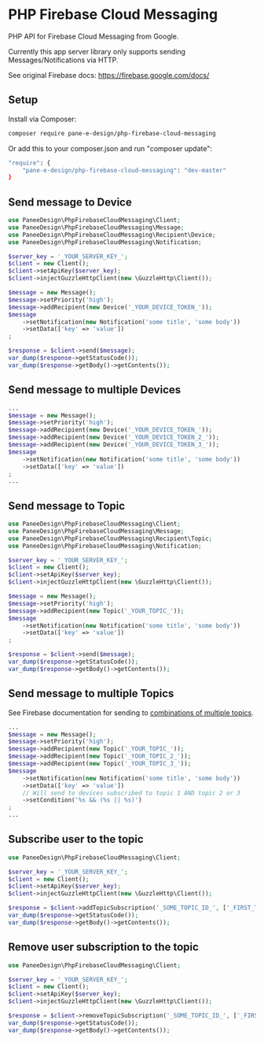 # PHP Firebase Cloud Messaging

PHP API for Firebase Cloud Messaging from Google.

Currently this app server library only supports sending Messages/Notifications via HTTP.

See original Firebase docs: https://firebase.google.com/docs/

Setup
-----

Install via Composer:

```bash
composer require pane-e-design/php-firebase-cloud-messaging
```

Or add this to your composer.json and run "composer update":

```bash
"require": {
    "pane-e-design/php-firebase-cloud-messaging": "dev-master"
}
```

Send message to Device
----------------------

```php
use PaneeDesign\PhpFirebaseCloudMessaging\Client;
use PaneeDesign\PhpFirebaseCloudMessaging\Message;
use PaneeDesign\PhpFirebaseCloudMessaging\Recipient\Device;
use PaneeDesign\PhpFirebaseCloudMessaging\Notification;

$server_key = '_YOUR_SERVER_KEY_';
$client = new Client();
$client->setApiKey($server_key);
$client->injectGuzzleHttpClient(new \GuzzleHttp\Client());

$message = new Message();
$message->setPriority('high');
$message->addRecipient(new Device('_YOUR_DEVICE_TOKEN_'));
$message
    ->setNotification(new Notification('some title', 'some body'))
    ->setData(['key' => 'value'])
;

$response = $client->send($message);
var_dump($response->getStatusCode());
var_dump($response->getBody()->getContents());
```

Send message to multiple Devices
--------------------------------

```php
...
$message = new Message();
$message->setPriority('high');
$message->addRecipient(new Device('_YOUR_DEVICE_TOKEN_'));
$message->addRecipient(new Device('_YOUR_DEVICE_TOKEN_2_'));
$message->addRecipient(new Device('_YOUR_DEVICE_TOKEN_3_'));
$message
    ->setNotification(new Notification('some title', 'some body'))
    ->setData(['key' => 'value'])
;
...
```

Send message to Topic
---------------------

```php
use PaneeDesign\PhpFirebaseCloudMessaging\Client;
use PaneeDesign\PhpFirebaseCloudMessaging\Message;
use PaneeDesign\PhpFirebaseCloudMessaging\Recipient\Topic;
use PaneeDesign\PhpFirebaseCloudMessaging\Notification;

$server_key = '_YOUR_SERVER_KEY_';
$client = new Client();
$client->setApiKey($server_key);
$client->injectGuzzleHttpClient(new \GuzzleHttp\Client());

$message = new Message();
$message->setPriority('high');
$message->addRecipient(new Topic('_YOUR_TOPIC_'));
$message
    ->setNotification(new Notification('some title', 'some body'))
    ->setData(['key' => 'value'])
;

$response = $client->send($message);
var_dump($response->getStatusCode());
var_dump($response->getBody()->getContents());
```

Send message to multiple Topics
-------------------------------

See Firebase documentation for sending to [combinations of multiple topics](https://firebase.google.com/docs/cloud-messaging/topic-messaging#sending_topic_messages_from_the_server).

```php
...
$message = new Message();
$message->setPriority('high');
$message->addRecipient(new Topic('_YOUR_TOPIC_'));
$message->addRecipient(new Topic('_YOUR_TOPIC_2_'));
$message->addRecipient(new Topic('_YOUR_TOPIC_3_'));
$message
    ->setNotification(new Notification('some title', 'some body'))
    ->setData(['key' => 'value'])
    // Will send to devices subscribed to topic 1 AND topic 2 or 3
    ->setCondition('%s && (%s || %s)')
;
...
```

Subscribe user to the topic
---------------------------

```php
use PaneeDesign\PhpFirebaseCloudMessaging\Client;

$server_key = '_YOUR_SERVER_KEY_';
$client = new Client();
$client->setApiKey($server_key);
$client->injectGuzzleHttpClient(new \GuzzleHttp\Client());

$response = $client->addTopicSubscription('_SOME_TOPIC_ID_', ['_FIRST_TOKEN_', '_SECOND_TOKEN_']);
var_dump($response->getStatusCode());
var_dump($response->getBody()->getContents());
```

Remove user subscription to the topic
-------------------------------------

```php
use PaneeDesign\PhpFirebaseCloudMessaging\Client;

$server_key = '_YOUR_SERVER_KEY_';
$client = new Client();
$client->setApiKey($server_key);
$client->injectGuzzleHttpClient(new \GuzzleHttp\Client());

$response = $client->removeTopicSubscription('_SOME_TOPIC_ID_', ['_FIRST_TOKEN_', '_SECOND_TOKEN_']);
var_dump($response->getStatusCode());
var_dump($response->getBody()->getContents());
```